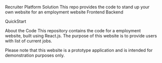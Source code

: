 Recruiter Platform Solution
This repo provides the code to stand up your own website for an employment website 
Frontend
Backend

QuickStart

About the Code
This repository contains the code for a employment website, built using React.js. The purpose of this website is to provide users with list of current jobs.

Please note that this website is a prototype application and is intended for demonstration purposes only.